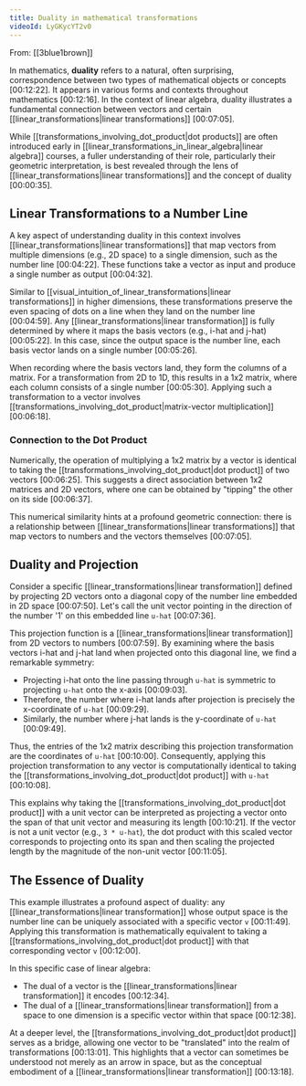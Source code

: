 ```yaml
---
title: Duality in mathematical transformations
videoId: LyGKycYT2v0
---
```


From: [[3blue1brown]] <br/> 

In mathematics, **duality** refers to a natural, often surprising, correspondence between two types of mathematical objects or concepts <a class="yt-timestamp" data-t="00:12:22">[00:12:22]</a>. It appears in various forms and contexts throughout mathematics <a class="yt-timestamp" data-t="00:12:16">[00:12:16]</a>. In the context of linear algebra, duality illustrates a fundamental connection between vectors and certain [[linear_transformations|linear transformations]] <a class="yt-timestamp" data-t="00:07:05">[00:07:05]</a>.

While [[transformations_involving_dot_product|dot products]] are often introduced early in [[linear_transformations_in_linear_algebra|linear algebra]] courses, a fuller understanding of their role, particularly their geometric interpretation, is best revealed through the lens of [[linear_transformations|linear transformations]] and the concept of duality <a class="yt-timestamp" data-t="00:00:35">[00:00:35]</a>.

## Linear Transformations to a Number Line

A key aspect of understanding duality in this context involves [[linear_transformations|linear transformations]] that map vectors from multiple dimensions (e.g., 2D space) to a single dimension, such as the number line <a class="yt-timestamp" data-t="00:04:22">[00:04:22]</a>. These functions take a vector as input and produce a single number as output <a class="yt-timestamp" data-t="00:04:32">[00:04:32]</a>.

Similar to [[visual_intuition_of_linear_transformations|linear transformations]] in higher dimensions, these transformations preserve the even spacing of dots on a line when they land on the number line <a class="yt-timestamp" data-t="00:04:59">[00:04:59]</a>. Any [[linear_transformations|linear transformation]] is fully determined by where it maps the basis vectors (e.g., i-hat and j-hat) <a class="yt-timestamp" data-t="00:05:22">[00:05:22]</a>. In this case, since the output space is the number line, each basis vector lands on a single number <a class="yt-timestamp" data-t="00:05:26">[00:05:26]</a>.

When recording where the basis vectors land, they form the columns of a matrix. For a transformation from 2D to 1D, this results in a 1x2 matrix, where each column consists of a single number <a class="yt-timestamp" data-t="00:05:30">[00:05:30]</a>. Applying such a transformation to a vector involves [[transformations_involving_dot_product|matrix-vector multiplication]] <a class="yt-timestamp" data-t="00:06:18">[00:06:18]</a>.

### Connection to the Dot Product

Numerically, the operation of multiplying a 1x2 matrix by a vector is identical to taking the [[transformations_involving_dot_product|dot product]] of two vectors <a class="yt-timestamp" data-t="00:06:25">[00:06:25]</a>. This suggests a direct association between 1x2 matrices and 2D vectors, where one can be obtained by "tipping" the other on its side <a class="yt-timestamp" data-t="00:06:37">[00:06:37]</a>.

This numerical similarity hints at a profound geometric connection: there is a relationship between [[linear_transformations|linear transformations]] that map vectors to numbers and the vectors themselves <a class="yt-timestamp" data-t="00:07:05">[00:07:05]</a>.

## Duality and Projection

Consider a specific [[linear_transformations|linear transformation]] defined by projecting 2D vectors onto a diagonal copy of the number line embedded in 2D space <a class="yt-timestamp" data-t="00:07:50">[00:07:50]</a>. Let's call the unit vector pointing in the direction of the number '1' on this embedded line `u-hat` <a class="yt-timestamp" data-t="00:07:36">[00:07:36]</a>.

This projection function is a [[linear_transformations|linear transformation]] from 2D vectors to numbers <a class="yt-timestamp" data-t="00:07:59">[00:07:59]</a>. By examining where the basis vectors i-hat and j-hat land when projected onto this diagonal line, we find a remarkable symmetry:
*   Projecting i-hat onto the line passing through `u-hat` is symmetric to projecting `u-hat` onto the x-axis <a class="yt-timestamp" data-t="00:09:03">[00:09:03]</a>.
*   Therefore, the number where i-hat lands after projection is precisely the x-coordinate of `u-hat` <a class="yt-timestamp" data-t="00:09:29">[00:09:29]</a>.
*   Similarly, the number where j-hat lands is the y-coordinate of `u-hat` <a class="yt-timestamp" data-t="00:09:49">[00:09:49]</a>.

Thus, the entries of the 1x2 matrix describing this projection transformation are the coordinates of `u-hat` <a class="yt-timestamp" data-t="00:10:00">[00:10:00]</a>. Consequently, applying this projection transformation to any vector is computationally identical to taking the [[transformations_involving_dot_product|dot product]] with `u-hat` <a class="yt-timestamp" data-t="00:10:08">[00:10:08]</a>.

This explains why taking the [[transformations_involving_dot_product|dot product]] with a unit vector can be interpreted as projecting a vector onto the span of that unit vector and measuring its length <a class="yt-timestamp" data-t="00:10:21">[00:10:21]</a>. If the vector is not a unit vector (e.g., `3 * u-hat`), the dot product with this scaled vector corresponds to projecting onto its span and then scaling the projected length by the magnitude of the non-unit vector <a class="yt-timestamp" data-t="00:11:05">[00:11:05]</a>.

## The Essence of Duality

This example illustrates a profound aspect of duality: any [[linear_transformations|linear transformation]] whose output space is the number line can be uniquely associated with a specific vector `v` <a class="yt-timestamp" data-t="00:11:49">[00:11:49]</a>. Applying this transformation is mathematically equivalent to taking a [[transformations_involving_dot_product|dot product]] with that corresponding vector `v` <a class="yt-timestamp" data-t="00:12:00">[00:12:00]</a>.

In this specific case of linear algebra:
*   The dual of a vector is the [[linear_transformations|linear transformation]] it encodes <a class="yt-timestamp" data-t="00:12:34">[00:12:34]</a>.
*   The dual of a [[linear_transformations|linear transformation]] from a space to one dimension is a specific vector within that space <a class="yt-timestamp" data-t="00:12:38">[00:12:38]</a>.

At a deeper level, the [[transformations_involving_dot_product|dot product]] serves as a bridge, allowing one vector to be "translated" into the realm of transformations <a class="yt-timestamp" data-t="00:13:01">[00:13:01]</a>. This highlights that a vector can sometimes be understood not merely as an arrow in space, but as the conceptual embodiment of a [[linear_transformations|linear transformation]] <a class="yt-timestamp" data-t="00:13:18">[00:13:18]</a>.